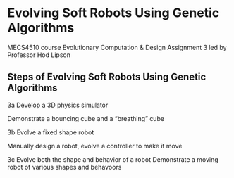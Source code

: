 # Evolving Soft Robots Using Genetic Algorithms

MECS4510 course Evolutionary Computation & Design Assignment 3 led by Professor Hod Lipson

## Steps of Evolving Soft Robots Using Genetic Algorithms
3a Develop a 3D physics simulator

  Demonstrate a bouncing cube and a “breathing” cube
  
3b Evolve a fixed shape robot

  Manually design a robot, evolve a controller to make it move
  
3c Evolve both the shape and behavior of a robot
  Demonstrate a moving robot of various shapes and behavoors

